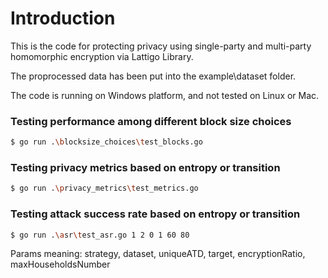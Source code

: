 # Introduction

This is the code for protecting privacy using single-party and multi-party homomorphic encryption via Lattigo Library.

The proprocessed data has been put into the example\dataset folder.

The code is running on Windows platform, and not tested on Linux or Mac.

### Testing performance among different block size choices
```bash
$ go run .\blocksize_choices\test_blocks.go
```

### Testing privacy metrics based on entropy or transition
```bash
$ go run .\privacy_metrics\test_metrics.go
```

### Testing attack success rate based on entropy or transition
```bash
$ go run .\asr\test_asr.go 1 2 0 1 60 80
```
Params meaning: strategy, dataset, uniqueATD, target, encryptionRatio, maxHouseholdsNumber
